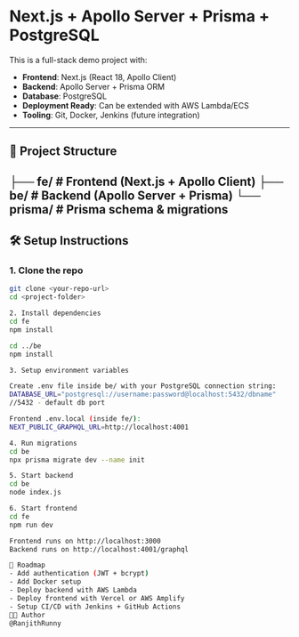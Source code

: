 # Next.js + Apollo Server + Prisma + PostgreSQL

This is a full-stack demo project with:
- **Frontend**: Next.js (React 18, Apollo Client)
- **Backend**: Apollo Server + Prisma ORM
- **Database**: PostgreSQL
- **Deployment Ready**: Can be extended with AWS Lambda/ECS
- **Tooling**: Git, Docker, Jenkins (future integration)

---

## 🚀 Project Structure
├── fe/ # Frontend (Next.js + Apollo Client)
├── be/ # Backend (Apollo Server + Prisma)
└── prisma/ # Prisma schema & migrations
---

## 🛠️ Setup Instructions

### 1. Clone the repo
```bash
git clone <your-repo-url>
cd <project-folder>

2. Install dependencies
cd fe
npm install

cd ../be
npm install

3. Setup environment variables

Create .env file inside be/ with your PostgreSQL connection string:
DATABASE_URL="postgresql://username:password@localhost:5432/dbname"
//5432 - default db port

Frontend .env.local (inside fe/):
NEXT_PUBLIC_GRAPHQL_URL=http://localhost:4001

4. Run migrations
cd be
npx prisma migrate dev --name init

5. Start backend
cd be
node index.js

6. Start frontend
cd fe
npm run dev

Frontend runs on http://localhost:3000
Backend runs on http://localhost:4001/graphql

🔮 Roadmap
- Add authentication (JWT + bcrypt)
- Add Docker setup
- Deploy backend with AWS Lambda
- Deploy frontend with Vercel or AWS Amplify
- Setup CI/CD with Jenkins + GitHub Actions
👨‍💻 Author
@RanjithRunny




